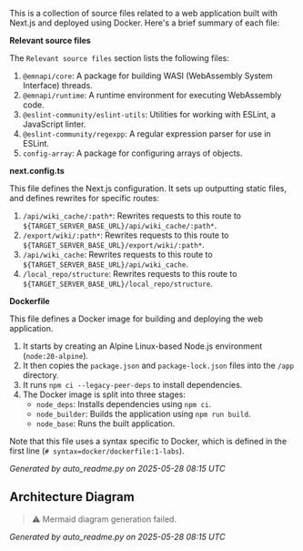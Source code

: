 This is a collection of source files related to a web application built with Next.js and deployed using Docker. Here's a brief summary of each file:

**Relevant source files**

The `Relevant source files` section lists the following files:

1. `@emnapi/core`: A package for building WASI (WebAssembly System Interface) threads.
2. `@emnapi/runtime`: A runtime environment for executing WebAssembly code.
3. `@eslint-community/eslint-utils`: Utilities for working with ESLint, a JavaScript linter.
4. `@eslint-community/regexpp`: A regular expression parser for use in ESLint.
5. `config-array`: A package for configuring arrays of objects.

**next.config.ts**

This file defines the Next.js configuration. It sets up outputting static files, and defines rewrites for specific routes:

1. `/api/wiki_cache/:path*`: Rewrites requests to this route to `${TARGET_SERVER_BASE_URL}/api/wiki_cache/:path*`.
2. `/export/wiki/:path*`: Rewrites requests to this route to `${TARGET_SERVER_BASE_URL}/export/wiki/:path*`.
3. `/api/wiki_cache`: Rewrites requests to this route to `${TARGET_SERVER_BASE_URL}/api/wiki_cache`.
4. `/local_repo/structure`: Rewrites requests to this route to `${TARGET_SERVER_BASE_URL}/local_repo/structure`.

**Dockerfile**

This file defines a Docker image for building and deploying the web application.

1. It starts by creating an Alpine Linux-based Node.js environment (`node:20-alpine`).
2. It then copies the `package.json` and `package-lock.json` files into the `/app` directory.
3. It runs `npm ci --legacy-peer-deps` to install dependencies.
4. The Docker image is split into three stages:
	* `node_deps`: Installs dependencies using `npm ci`.
	* `node_builder`: Builds the application using `npm run build`.
	* `node_base`: Runs the built application.

Note that this file uses a syntax specific to Docker, which is defined in the first line (`# syntax=docker/dockerfile:1-labs`).

_Generated by auto_readme.py on 2025-05-28 08:15 UTC_

## Architecture Diagram

> ⚠️ Mermaid diagram generation failed.

_Generated by auto_readme.py on 2025-05-28 08:15 UTC_
